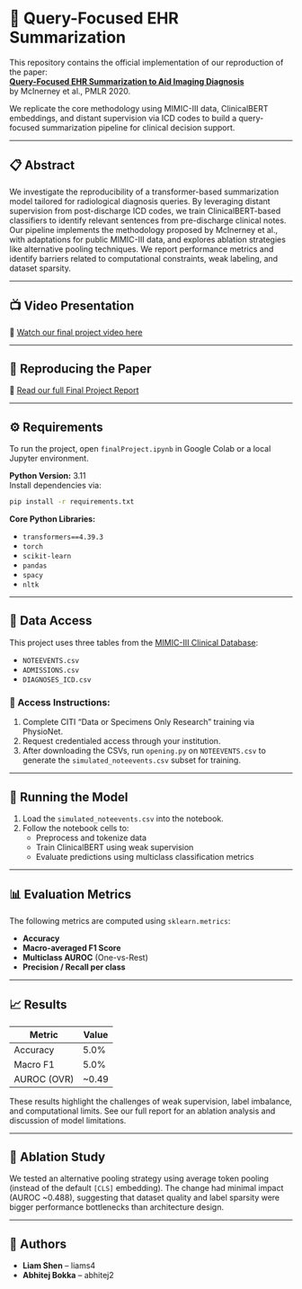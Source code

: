 
# 🧠 Query-Focused EHR Summarization

This repository contains the official implementation of our reproduction of the paper:  
**[Query-Focused EHR Summarization to Aid Imaging Diagnosis](https://arxiv.org/abs/2004.04645)**  
by McInerney et al., PMLR 2020.

We replicate the core methodology using MIMIC-III data, ClinicalBERT embeddings, and distant supervision via ICD codes to build a query-focused summarization pipeline for clinical decision support.

---

## 📋 Abstract

We investigate the reproducibility of a transformer-based summarization model tailored for radiological diagnosis queries. By leveraging distant supervision from post-discharge ICD codes, we train ClinicalBERT-based classifiers to identify relevant sentences from pre-discharge clinical notes. Our pipeline implements the methodology proposed by McInerney et al., with adaptations for public MIMIC-III data, and explores ablation strategies like alternative pooling techniques. We report performance metrics and identify barriers related to computational constraints, weak labeling, and dataset sparsity.

---

## 📺 Video Presentation

🎥 [Watch our final project video here](https://youtu.be/ruyZwse6_4Y)

---

## 🔗 Reproducing the Paper

📄 [Read our full Final Project Report](./FinalProjectPaper.pdf)

---

## ⚙️ Requirements

To run the project, open `finalProject.ipynb` in Google Colab or a local Jupyter environment.

**Python Version:** 3.11  
Install dependencies via:

```bash
pip install -r requirements.txt
```

**Core Python Libraries:**
- `transformers==4.39.3`
- `torch`
- `scikit-learn`
- `pandas`
- `spacy`
- `nltk`

---

## 📂 Data Access

This project uses three tables from the [MIMIC-III Clinical Database](https://physionet.org/content/mimiciii/1.4/):

- `NOTEEVENTS.csv`
- `ADMISSIONS.csv`
- `DIAGNOSES_ICD.csv`

### 🔐 Access Instructions:
1. Complete CITI “Data or Specimens Only Research” training via PhysioNet.
2. Request credentialed access through your institution.
3. After downloading the CSVs, run `opening.py` on `NOTEEVENTS.csv` to generate the `simulated_noteevents.csv` subset for training.

---

## 🚀 Running the Model

1. Load the `simulated_noteevents.csv` into the notebook.
2. Follow the notebook cells to:
   - Preprocess and tokenize data
   - Train ClinicalBERT using weak supervision
   - Evaluate predictions using multiclass classification metrics

---

## 📊 Evaluation Metrics

The following metrics are computed using `sklearn.metrics`:

- **Accuracy**
- **Macro-averaged F1 Score**
- **Multiclass AUROC** (One-vs-Rest)
- **Precision / Recall per class**

---

## 📈 Results

| Metric       | Value |
|--------------|-------|
| Accuracy     | 5.0%  |
| Macro F1     | 5.0%  |
| AUROC (OVR)  | ~0.49 |

These results highlight the challenges of weak supervision, label imbalance, and computational limits. See our full report for an ablation analysis and discussion of model limitations.

---

## 🧪 Ablation Study

We tested an alternative pooling strategy using average token pooling (instead of the default `[CLS]` embedding). The change had minimal impact (AUROC ~0.488), suggesting that dataset quality and label sparsity were bigger performance bottlenecks than architecture design.

---

## 👥 Authors

- **Liam Shen** – liams4
- **Abhitej Bokka** – abhitej2

